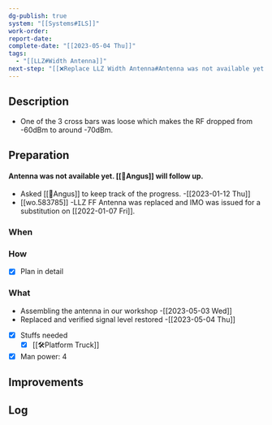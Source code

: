 ```yaml
---
dg-publish: true
system: "[[Systems#ILS]]"
work-order: 
report-date: 
complete-date: "[[2023-05-04 Thu]]"
tags:
  - "[[LLZ#Width Antenna]]"
next-step: "[[❌Replace LLZ Width Antenna#Antenna was not available yet. 👨Angus will follow up.]]"
---
```


## Description
- One of the 3 cross bars was loose which makes the RF dropped from -60dBm to around -70dBm.

## Preparation
#### Antenna was not available yet. [[👨Angus]] will follow up.
- Asked [[👨Angus]] to keep track of the progress. -[[2023-01-12 Thu]]
- [[wo.583785]] -LLZ FF Antenna was replaced and IMO was issued for a substitution on [[2022-01-07 Fri]].
### When
### How
- [x] Plan in detail
### What
- Assembling the antenna in our workshop -[[2023-05-03 Wed]]
- Replaced and verified signal level restored -[[2023-05-04 Thu]]
- [x] Stuffs needed
	- [x] [[🛠️Platform Truck]]
- [x] Man power: 4

## Improvements

## Log

